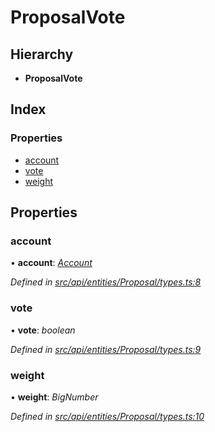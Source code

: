 # ProposalVote

## Hierarchy

* **ProposalVote**

## Index

### Properties

* [account](proposalvote.md#account)
* [vote](proposalvote.md#vote)
* [weight](proposalvote.md#weight)

## Properties

### account

• **account**: [_Account_](../classes/account.md)

_Defined in_ [_src/api/entities/Proposal/types.ts:8_](https://github.com/PolymathNetwork/polymesh-sdk/blob/bf2b7a12/src/api/entities/Proposal/types.ts#L8)

### vote

• **vote**: _boolean_

_Defined in_ [_src/api/entities/Proposal/types.ts:9_](https://github.com/PolymathNetwork/polymesh-sdk/blob/bf2b7a12/src/api/entities/Proposal/types.ts#L9)

### weight

• **weight**: _BigNumber_

_Defined in_ [_src/api/entities/Proposal/types.ts:10_](https://github.com/PolymathNetwork/polymesh-sdk/blob/bf2b7a12/src/api/entities/Proposal/types.ts#L10)

